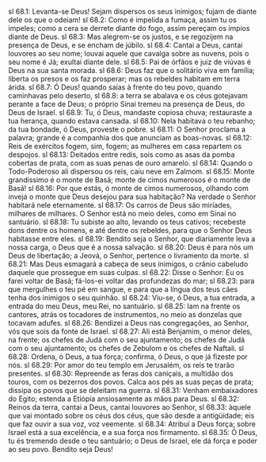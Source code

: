 sl 68.1: Levanta-se Deus! Sejam dispersos os seus inimigos; fujam de diante dele os que o odeiam!
sl 68.2: Como é impelida a fumaça, assim tu os impeles; como a cera se derrete diante do fogo, assim pereçam os ímpios diante de Deus.
sl 68.3: Mas alegrem-se os justos, e se regozijem na presença de Deus, e se encham de júbilo.
sl 68.4: Cantai a Deus, cantai louvores ao seu nome; louvai aquele que cavalga sobre as nuvens, pois o seu nome é Já; exultai diante dele.
sl 68.5: Pai de órfãos e juiz de viúvas é Deus na sua santa morada.
sl 68.6: Deus faz que o solitário viva em família; liberta os presos e os faz prosperar; mas os rebeldes habitam em terra árida.
sl 68.7: Ó Deus! quando saías à frente do teu povo, quando caminhavas pelo deserto,
sl 68.8: a terra se abalava e os céus gotejavam perante a face de Deus; o próprio Sinai tremeu na presença de Deus, do Deus de Israel.
sl 68.9: Tu, ó Deus, mandaste copiosa chuva; restauraste a tua herança, quando estava cansada.
sl 68.10: Nela habitava o teu rebanho; da tua bondade, ó Deus, proveste o pobre.
sl 68.11: O Senhor proclama a palavra; grande é a companhia dos que anunciam as boas-novas.
sl 68.12: Reis de exércitos fogem, sim, fogem; as mulheres em casa repartem os despojos.
sl 68.13: Deitados entre redis, sois como as asas da pomba cobertas de prata, com as suas penas de ouro amarelo.
sl 68.14: Quando o Todo-Poderoso ali dispersou os reis, caiu neve em Zalmom.
sl 68.15: Monte grandíssimo é o monte de Basã; monte de cimos numerosos é o monte de Basã!
sl 68.16: Por que estás, ó monte de cimos numerosos, olhando com inveja o monte que Deus desejou para sua habitação? Na verdade o Senhor habitará nele eternamente.
sl 68.17: Os carros de Deus são miríades, milhares de milhares. O Senhor está no meio deles, como em Sinai no santuário.
sl 68.18: Tu subiste ao alto, levando os teus cativos; recebeste dons dentre os homens, e até dentre os rebeldes, para que o Senhor Deus habitasse entre eles.
sl 68.19: Bendito seja o Senhor, que diariamente leva a nossa carga, o Deus que é a nossa salvação.
sl 68.20: Deus é para nós um Deus de libertação; a Jeová, o Senhor, pertence o livramento da morte.
sl 68.21: Mas Deus esmagará a cabeça de seus inimigos, o crânio cabeludo daquele que prossegue em suas culpas.
sl 68.22: Disse o Senhor: Eu os farei voltar de Basã; fá-los-ei voltar das profundezas do mar;
sl 68.23: para que mergulhes o teu pé em sangue, e para que a língua dos teus cães tenha dos inimigos o seu quinhão.
sl 68.24: Viu-se, ó Deus, a tua entrada, a entrada do meu Deus, meu Rei, no santuário.
sl 68.25: Iam na frente os cantores, atrás os tocadores de instrumentos, no meio as donzelas que tocavam adufes.
sl 68.26: Bendizei a Deus nas congregações, ao Senhor, vós que sois da fonte de Israel.
sl 68.27: Ali está Benjamim, o menor deles, na frente; os chefes de Judá com o seu ajuntamento; os chefes de Judá com o seu ajuntamento; os chefes de Zebulom e os chefes de Naftali.
sl 68.28: Ordena, ó Deus, a tua força; confirma, ó Deus, o que já fizeste por nós.
sl 68.29: Por amor do teu templo em Jerusalém, os reis te trarão presentes.
sl 68.30: Repreende as feras dos caniçais, a multidão dos touros, com os bezerros dos povos. Calca aos pés as suas peças de prata; dissipa os povos que se deleitam na guerra.
sl 68.31: Venham embaixadores do Egito; estenda a Etiópia ansiosamente as mãos para Deus.
sl 68.32: Reinos da terra, cantai a Deus, cantai louvores ao Senhor,
sl 68.33: àquele que vai montado sobre os céus dos céus, que são desde a antigüidade; eis que faz ouvir a sua voz, voz veemente.
sl 68.34: Atribuí a Deus força; sobre Israel está a sua excelência, e a sua força nos firmamento.
sl 68.35: Ó Deus, tu és tremendo desde o teu santuário; o Deus de Israel, ele dá força e poder ao seu povo. Bendito seja Deus!
